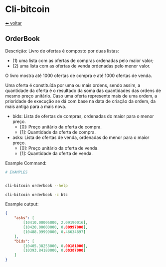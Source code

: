 # Cli-bitcoin

[⬅ voltar](../README)

## OrderBook


Descrição: Livro de ofertas é composto por duas listas:
- (1) uma lista com as ofertas de compras ordenadas pelo maior valor;
- (2) uma lista com as ofertas de venda ordenadas pelo menor valor.

O livro mostra até 1000 ofertas de compra e até 1000 ofertas de venda.

Uma oferta é constituída por uma ou mais ordens, sendo assim, a quantidade da oferta é o resultado da soma das quantidades das ordens de mesmo preço unitário. Caso uma oferta represente mais de uma ordem, a prioridade de execução se dá com base na data de criação da ordem, da mais antiga para a mais nova.


- bids: Lista de ofertas de compras, ordenadas do maior para o menor preço.
  * [0]: Preço unitário da oferta de compra.
  * [1]: Quantidade da oferta de compra.
- asks: Lista de ofertas de venda, ordenadas do menor para o maior preço.
  * [0]: Preço unitário da oferta de venda.
  * [1]: Quantidade da oferta de venda.

Example Command:
```bash
# EXAMPLES


cli-bitcoin orderbook --help

cli-bitcoin orderbook -c btc


```

Example output:
```json
{
    "asks": [
        [10410.00006000, 2.09190016],
        [10420.00000000, 0.00997000],
        [10488.99999000, 0.46634897]
    ],
    "bids": [
        [10405.38258000, 0.00181000],
        [10393.84180000, 0.08387000]
    ]
}
```
